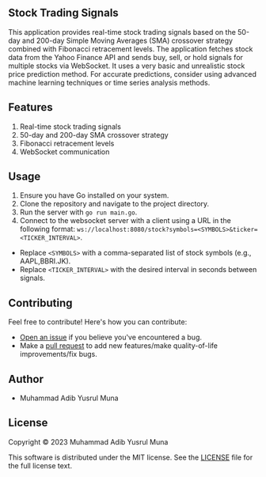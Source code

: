 ## Stock Trading Signals

This application provides real-time stock trading signals based on the 50-day and 200-day Simple Moving Averages (SMA) crossover strategy combined with Fibonacci retracement levels. The application fetches stock data from the Yahoo Finance API and sends buy, sell, or hold signals for multiple stocks via WebSocket. It uses a very basic and unrealistic stock price prediction method. For accurate predictions, consider using advanced machine learning techniques or time series analysis methods.

## Features

1. Real-time stock trading signals
2. 50-day and 200-day SMA crossover strategy
3. Fibonacci retracement levels
4. WebSocket communication

## Usage

1. Ensure you have Go installed on your system.
2. Clone the repository and navigate to the project directory.
3. Run the server with `go run main.go`.
4. Connect to the websocket server with a client using a URL in the following format: `ws://localhost:8080/stock?symbols=<SYMBOLS>&ticker=<TICKER_INTERVAL>`.

- Replace `<SYMBOLS>` with a comma-separated list of stock symbols (e.g., AAPL,BBRI.JK).
- Replace `<TICKER_INTERVAL>` with the desired interval in seconds between signals.

## Contributing

Feel free to contribute! Here's how you can contribute:

- [Open an issue](https://github.com/adibmuhamad/stock-signal/issues) if you believe you've encountered a bug.
- Make a [pull request](https://github.com/adibmuhamad/stock-signal/pull) to add new features/make quality-of-life improvements/fix bugs.

## Author

- Muhammad Adib Yusrul Muna

## License
Copyright © 2023 Muhammad Adib Yusrul Muna

This software is distributed under the MIT license. See the [LICENSE](https://github.com/adibmuhamad/stock-signal/blob/main/LICENSE) file for the full license text.